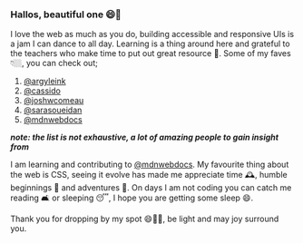 ### Hallos, beautiful one 😄👋

I love the web as much as you do, building accessible and responsive UIs is a jam I can dance to all day. Learning is a thing around here and grateful to the teachers who make time to put out great resource 📖.
Some of my faves 👇🏼, you can check out;
1. [@argyleink](https://github.com/argyleink) 
2. [@cassido](https://github.com/cassidoo)
3. [@joshwcomeau](https://github.com/joshwcomeau)
4. [@sarasoueidan](https://github.com/SaraSoueidan)
5. [@mdnwebdocs](https://github.com/mdn/content)

***note: the list is not exhaustive, a lot of amazing people to gain insight from*** 

I am learning and contributing to [@mdnwebdocs](https://github.com/mdn/content). My favourite thing about the web is CSS, seeing it evolve has made me appreciate time 🕰️, humble beginnings 🔰 and adventures 🧳. On days I am not coding you can catch me reading 🛋️ or sleeping 😴, I hope you are getting some sleep 😄. 

Thank you for dropping by my spot 😄🙏🏼, be light and may joy surround you. 


<!-- [![Anurella's GitHub stats](https://github-readme-stats.vercel.app/api?username=anurella&count_private=true&hide=contribs,prs)]() -->
